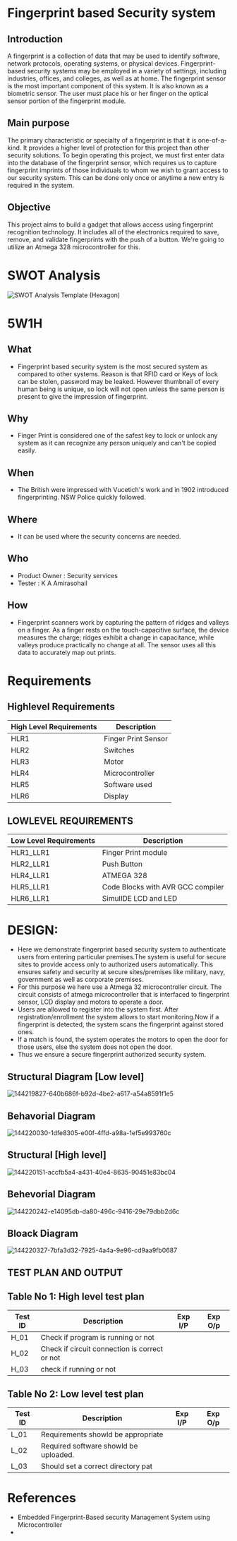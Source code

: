 
# Fingerprint based Security system


## Introduction 
	
  A fingerprint is a collection of data that may be used to identify software, network protocols, operating systems, or physical devices. Fingerprint-based security systems may be employed in a variety of settings, including industries, offices, and colleges, as well as at home. The fingerprint sensor is the most important component of this system. It is also known as a biometric sensor. The user must place his or her finger on the optical sensor portion of the fingerprint module.

## Main purpose
	
  The primary characteristic or specialty of a fingerprint is that it is one-of-a-kind. It provides a higher level of protection for this project than other security solutions. To begin operating this project, we must first enter data into the database of the fingerprint sensor, which requires us to capture fingerprint imprints of those individuals to whom we wish to grant access to our security system. This can be done only once or anytime a new entry is required in the system.

## Objective
	
  This project aims to build a gadget that allows access using fingerprint recognition technology. It includes all of the electronics required to save, remove, and validate fingerprints with the push of a button. We're going to utilize an Atmega 328 microcontroller for this.

# SWOT Analysis

![SWOT Analysis Template (Hexagon)](https://user-images.githubusercontent.com/46382398/154840185-c31ca68f-8784-4499-87dc-52881bfbcd35.png)

# 5W1H

## What
* Fingerprint based security system is the most secured system as compared to other systems. Reason is that RFID card or Keys of lock can be stolen, password may be leaked. However thumbnail of every human being is unique, so lock will not open unless the same person is present to give the impression of fingerprint.

## Why

* Finger Print is considered one of the safest key to lock or unlock any system as it can recognize any person uniquely and can't be copied easily.

## When

* The British were impressed with Vucetich's work and in 1902 introduced fingerprinting. NSW Police quickly followed.

## Where

* It can be used where the security concerns are needed.

## Who

* Product Owner : Security services 
* Tester : K A Amirasohail

## How

* Fingerprint scanners work by capturing the pattern of ridges and valleys on a finger. As a finger rests on the touch-capacitive surface, the device measures the charge; ridges exhibit a change in capacitance, while valleys produce practically no change at all. The sensor uses all this data to accurately map out prints.


# Requirements

## Highlevel Requirements


| High Level Requirements|Description|
|-------------------------|----------|
|HLR1|	Finger Print Sensor|
|HLR2|	Switches|
|HLR3|	Motor|
|HLR4|	Microcontroller|
|HLR5|	Software used|
|HLR6|	Display|

## LOWLEVEL REQUIREMENTS

|Low Level Requirements	| Description |
|-----------------------|-------------|
| HLR1_LLR1 | Finger Print module|
|HLR2_LLR1|	Push Button |
|HLR4_LLR1|	ATMEGA 328|
|HLR5_LLR1|	Code Blocks with AVR GCC compiler|
|HLR6_LLR1|	SimulIDE LCD and LED|



# DESIGN:

* Here we demonstrate fingerprint based security system to authenticate users from entering particular premises.The system is useful for secure sites to provide access only to authorized users automatically. This ensures safety and security at secure sites/premises like military, navy, government as well as corporate premises.
* For this purpose we here use a Atmega 32 microcontroller circuit. The circuit consists of atmega microcontroller that is interfaced to fingerprint sensor, LCD display and motors to operate a door.
* Users are allowed to register into the system first. After registration/enrollment the system allows to start monitoring.Now if a fingerprint is detected, the system scans the fingerprint against stored ones.
* If a match is found, the system operates the motors to open the door for those users, else the system does not open the door.
* Thus we ensure a secure fingerprint authorized security system.

## Structural Diagram [Low level]
![144219827-640b686f-b92d-4be2-a617-a54a8591f1e5](https://user-images.githubusercontent.com/46382398/154841237-d0754298-a0d1-48ee-9836-d0b52dda0758.png)

## Behavorial Diagram

![144220030-1dfe8305-e00f-4ffd-a98a-1ef5e993760c](https://user-images.githubusercontent.com/46382398/154841260-c614a596-145f-464a-9034-f2d9f890e9f1.png)

## Structural [High level]
![144220151-accfb5a4-a431-40e4-8635-90451e83bc04](https://user-images.githubusercontent.com/46382398/154841292-7c109658-bdd5-4abb-8ab8-a1d097aa014f.jpg)

## Behevorial Diagram
![144220242-e14095db-da80-496c-9416-29e79dbb2d6c](https://user-images.githubusercontent.com/46382398/154841306-820a72d8-ad93-4b5e-86b9-9010369a09c9.png)

## Bloack Diagram

![144220327-7bfa3d32-7925-4a4a-9e96-cd9aa9fb0687](https://user-images.githubusercontent.com/46382398/154841329-900ddcee-0bfc-49c9-81ab-00d69a504ec0.png)



## TEST PLAN AND OUTPUT

## Table No 1: High level test plan

|Test ID|Description| Exp I/P |Exp O/p|
|-------|-----------|---------|-------|
|H_01	|Check if program is running or not|| | |
H_02	|Check if circuit connection is correct or not| | | |
H_03	|check if running or not| | |

## Table No 2: Low level test plan

|Test ID|	Description |Exp I/P |Exp O/p|
|--------|------------------|--------|--------|
|L_01	|Requirements showld be appropriate| | | |
|L_02	|Required software showld be uploaded.|  | |
| L_03  |Should set a correct directory pat  |  | |


# References 
*  Embedded Fingerprint-Based security Management System using Microcontroller 
*  
